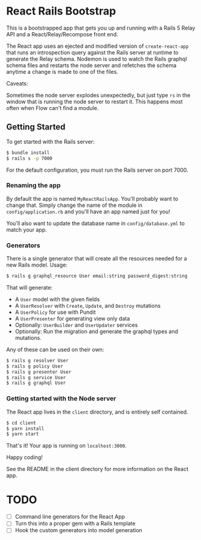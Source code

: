# React Rails Bootstrap

This is a bootstrapped app that gets you up and running with a Rails 5
Relay API and a React/Relay/Recompose front end.

The React app uses an ejected and modified version of `create-react-app`
that runs an introspection query against the Rails server at runtime to
generate the Relay schema. Nodemon is used to watch the Rails graphql
schema files and restarts the node server and refetches the schema anytime
a change is made to one of the files.

Caveats:

Sometimes the node server explodes unexpectedly, but just type `rs` in the
window that is running the node server to restart it. This happens most
often when Flow can't find a module.

## Getting Started

To get started with the Rails server:

```bash
$ bundle install
$ rails s -p 7000
```

For the default configuration, you must run the Rails server on port 7000.

### Renaming the app

By default the app is named `MyReactRailsApp`. You'll probably want to change
that. Simply change the name of the module in `config/application.rb` and
you'll have an app named just for you!

You'll also want to update the database name in `config/database.yml` to
match your app.

### Generators

There is a single generator that will create all the resources needed for a
new Rails model. Usage:

```bash
$ rails g graphql_resource User email:string password_digest:string
```

That will generate:

* A `User` model with the given fields
* A `UserResolver` with `Create`, `Update`, and `Destroy` mutations
* A `UserPolicy` for use with Pundit
* A `UserPresenter` for generating view only data
* Optionally: `UserBuilder` and `UserUpdater` services
* Optionally: Run the migration and generate the graphql types and mutations.

Any of these can be used on their own:

```bash
$ rails g resolver User
$ rails g policy User
$ rails g presenter User
$ rails g service User
$ rails g graphql User
```

### Getting started with the Node server

The React app lives in the `client` directory, and is entirely self contained.

```bash
$ cd client
$ yarn install
$ yarn start
```

That's it! Your app is running on `localhost:3000`.

Happy coding!

See the README in the client directory for more information on the React app.

# TODO

- [ ] Command line generators for the React App
- [ ] Turn this into a proper gem with a Rails template
- [ ] Hook the custom generators into model generation
